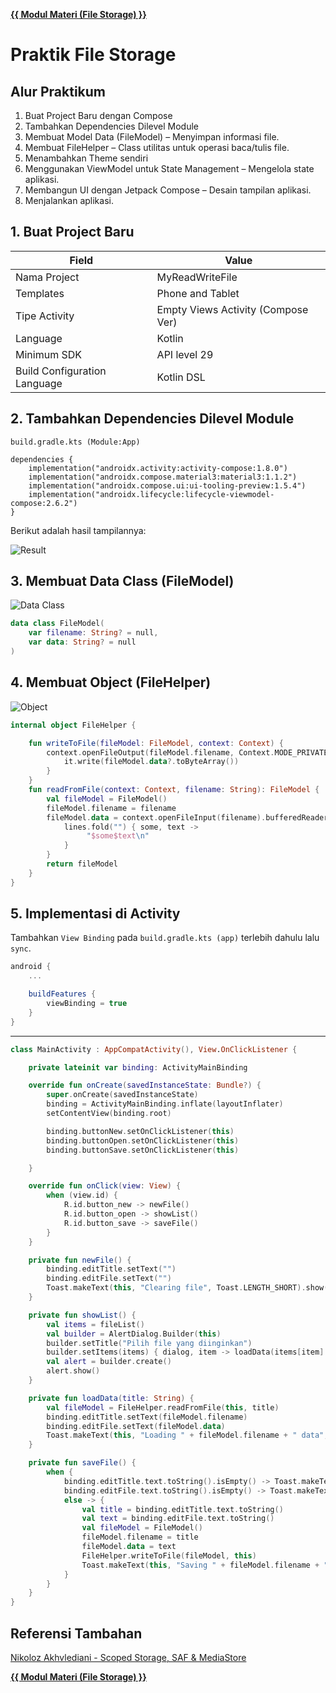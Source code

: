 **[{{ Modul Materi (File Storage) }}](1-FileStorage.md)**

# Praktik File Storage

## Alur Praktikum

1. Buat Project Baru dengan Compose
2. Tambahkan Dependencies Dilevel Module
3. Membuat Model Data (FileModel) – Menyimpan informasi file.
4. Membuat FileHelper – Class utilitas untuk operasi baca/tulis file.
5. Menambahkan Theme sendiri
6. Menggunakan ViewModel untuk State Management – Mengelola state aplikasi.
7. Membangun UI dengan Jetpack Compose – Desain tampilan aplikasi.
8. Menjalankan aplikasi.

## 1. Buat Project Baru

| Field                        | Value                |
| ---------------------------- | -------------------- |
| Nama Project                 | MyReadWriteFile      |
| Templates                    | Phone and Tablet     |
| Tipe Activity                | Empty Views Activity (Compose Ver) |
| Language                     | Kotlin               |
| Minimum SDK                  | API level 29         |
| Build Configuration Language | Kotlin DSL           |

## 2. Tambahkan Dependencies Dilevel Module

`build.gradle.kts (Module:App)`

```
dependencies {
    implementation("androidx.activity:activity-compose:1.8.0")
    implementation("androidx.compose.material3:material3:1.1.2")
    implementation("androidx.compose.ui:ui-tooling-preview:1.5.4")
    implementation("androidx.lifecycle:lifecycle-viewmodel-compose:2.6.2")
}
```

Berikut adalah hasil tampilannya:

![Result](Praktik-1-1Result.png)

## 3. Membuat Data Class (FileModel)

![Data Class](Praktik-1-2DataClass.png)

```kotlin
data class FileModel(
    var filename: String? = null,
    var data: String? = null
)
```

## 4. Membuat Object (FileHelper)

![Object](Praktik-1-3Object.png)

```kotlin
internal object FileHelper {

    fun writeToFile(fileModel: FileModel, context: Context) {
        context.openFileOutput(fileModel.filename, Context.MODE_PRIVATE).use {
            it.write(fileModel.data?.toByteArray())
        }
    }
    fun readFromFile(context: Context, filename: String): FileModel {
        val fileModel = FileModel()
        fileModel.filename = filename
        fileModel.data = context.openFileInput(filename).bufferedReader().useLines { lines ->
            lines.fold("") { some, text ->
                 "$some$text\n"
            }
        }
        return fileModel
    }
}
```

## 5. Implementasi di Activity

Tambahkan `View Binding` pada `build.gradle.kts (app)` terlebih dahulu lalu `sync`.

```gradle
android {
    ...

    buildFeatures {
        viewBinding = true
    }
}
```

---

```kotlin
class MainActivity : AppCompatActivity(), View.OnClickListener {

    private lateinit var binding: ActivityMainBinding

    override fun onCreate(savedInstanceState: Bundle?) {
        super.onCreate(savedInstanceState)
        binding = ActivityMainBinding.inflate(layoutInflater)
        setContentView(binding.root)

        binding.buttonNew.setOnClickListener(this)
        binding.buttonOpen.setOnClickListener(this)
        binding.buttonSave.setOnClickListener(this)

    }

    override fun onClick(view: View) {
        when (view.id) {
            R.id.button_new -> newFile()
            R.id.button_open -> showList()
            R.id.button_save -> saveFile()
        }
    }

    private fun newFile() {
        binding.editTitle.setText("")
        binding.editFile.setText("")
        Toast.makeText(this, "Clearing file", Toast.LENGTH_SHORT).show()
    }

    private fun showList() {
        val items = fileList()
        val builder = AlertDialog.Builder(this)
        builder.setTitle("Pilih file yang diinginkan")
        builder.setItems(items) { dialog, item -> loadData(items[item].toString()) }
        val alert = builder.create()
        alert.show()
    }

    private fun loadData(title: String) {
        val fileModel = FileHelper.readFromFile(this, title)
        binding.editTitle.setText(fileModel.filename)
        binding.editFile.setText(fileModel.data)
        Toast.makeText(this, "Loading " + fileModel.filename + " data", Toast.LENGTH_SHORT).show()
    }

    private fun saveFile() {
        when {
            binding.editTitle.text.toString().isEmpty() -> Toast.makeText(this, "Title harus diisi terlebih dahulu", Toast.LENGTH_SHORT).show()
            binding.editFile.text.toString().isEmpty() -> Toast.makeText(this, "Kontent harus diisi terlebih dahulu", Toast.LENGTH_SHORT).show()
            else -> {
                val title = binding.editTitle.text.toString()
                val text = binding.editFile.text.toString()
                val fileModel = FileModel()
                fileModel.filename = title
                fileModel.data = text
                FileHelper.writeToFile(fileModel, this)
                Toast.makeText(this, "Saving " + fileModel.filename + " file", Toast.LENGTH_SHORT).show()
            }
        }
    }
}
```

## Referensi Tambahan

[Nikoloz Akhvlediani - Scoped Storage, SAF & MediaStore](https://www.youtube.com/watch?v=8Qs8jCOgEyI)

**[{{ Modul Materi (File Storage) }}](1-FileStorage.md)**
